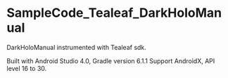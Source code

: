 # SampleCode_Tealeaf_DarkHoloManual
DarkHoloManual instrumented with Tealeaf sdk.

Built with Android Studio 4.0, Gradle version 6.1.1 Support AndroidX, API level 16 to 30.
